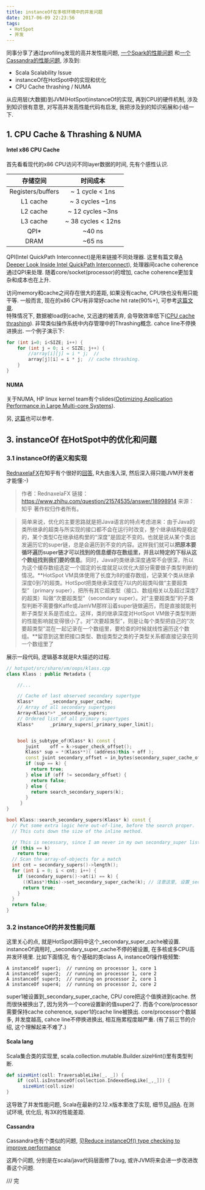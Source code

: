 ```yaml
---
title: instanceOf在多核环境中的并发问题
date: 2017-06-09 22:23:56
tags:
 - HotSpot
 - 并发
---
```

同事分享了通过profiling发现的高并发性能问题, [一个Spark的性能问题](https://www.slideshare.net/SparkSummit/accelerating-spark-genome-sequencing-in-clouda-data-driven-approach-case-studies-and-beyond-spark-summit-east-talk-by-lucy-lu-and-eric-kaczmarek) 和[一个Cassandra的性能问题](https://issues.apache.org/jira/browse/CASSANDRA-12787), 涉及到:
- Scala Scalability Issue
- instanceOf在HotSpot中的实现和优化
- CPU Cache thrashing / NUMA  

从应用层(大数据)到JVM(HotSpot)instanceOf的实现, 再到CPU的硬件机制, 涉及到知识很有意思, 对写高并发高性能代码有启发, 我把涉及到的知识拓展和小结一下.
<!--more-->

## 1. CPU Cache & Thrashing & NUMA
#### Intel x86 CPU Cache
首先看看现代的x86 CPU访问不同layer数据的时间, 先有个感性认识.  

| 存储空间         | 时间成本   |
| :--------------: | :----------: |
| Registers/buffers  |  ~ 1 cycle < 1ns  |
| L1 cache  |  ~ 3 cycles  ~1ns  |
| L2 cache  |  ~ 12 cycles  ~3ns  |
| L3 cache  |  ~ 38 cycles < 12ns  |
| QPI*  |  ~40 ns  |
| DRAM  |  ~65 ns  |

QPI(Intel QuickPath Interconnect)是用来链接不同处理器. 这里有篇文章[A Deeper Look Inside Intel QuickPath Interconnect](http://www.drdobbs.com/go-parallel/article/print?articleId=222301437)), 处理器间cache coherence通过QPI来处理. 随着core/socket(processor)的增加, cache coherence更加复杂和成本也在上升.

访问memory和cache之间存在很大的差距, 如果没有cache, CPU快也没有用只能干等. 一般而言, 现在的x86 CPU有非常好cache hit rate(90%+), 可参考[这篇文章](https://www.extremetech.com/extreme/188776-how-l1-and-l2-cpu-caches-work-and-why-theyre-an-essential-part-of-modern-chips).  
特殊情况下, 数据被load到cache, 又迅速的被丢弃, 会导致效率低下([CPU cache thrashing](https://pomozok.wordpress.com/2011/11/29/cpu-cache-thrashing/)). 非常类似操作系统中内存管理中的Thrashing概念. cahce line不停换进换出.
一个例子演示下:
```c
for (int i=0; i<SIZE; i++) {
    for (int j = 0; i < SIZE; j++) {
        //array[i][j] = i * j;  //
        array[j][i] = i * j;  // cache thrashing.
    }
}
```

#### NUMA
关于NUMA, HP linux kernel team有个slides([Optimizing Application Performance in Large Multi-core Systems](http://events.linuxfoundation.org/sites/events/files/slides/Optimizing%20Application%20Performance%20in%20Large%20Multi-core%20Systems_0.pdf)).

另, [这篇](http://cenalulu.github.io/linux/numa/)也可以参考.

## 3. instanceOf 在HotSpot中的优化和问题
### 3.1 instanceOf的语义和实现
[RednaxelaFX](https://www.zhihu.com/people/rednaxelafx/)在知乎有个很好的[回答](https://www.zhihu.com/question/21574535), R大由浅入深, 然后深入得只能JVM开发者才能懂:-)

>作者：RednaxelaFX
链接：https://www.zhihu.com/question/21574535/answer/18998914
来源：知乎
著作权归作者所有。

>简单来说，优化的主要思路就是把Java语言的特点考虑进来：由于Java的类所继承的超类与所实现的接口都不会在运行时改变，整个继承结构是稳定的，某个类型C在继承结构里的“深度”是固定不变的。也就是说从某个类出发遍历它的super链，总是会遍历到不变的内容。这样我们就可以**把原本要循环遍历super链才可以找到的信息缓存在数组里，并且以特定的下标从这个数组找到我们要的信息**。同时，Java的类继承深度通常不会很深，所以为这个缓存数组选定一个固定的长度就足以优化大部分需要做子类型判断的情况。**HotSpot VM具体使用了长度为8的缓存数组，记录某个类从继承深度0到7的超类。HotSpot把类继承深度在7以内的超类叫做“主要超类型”（primary super），把所有其它超类型（接口、数组相关以及超过深度7的超类）叫做“次要超类型”（secondary super）。对“主要超类型”的子类型判断不需要像Kaffe或JamVM那样沿着super链做遍历，而是直接就能判断子类型关系是否成立。这样，类的继承深度对HotSpot VM做子类型判断的性能影响就变得很小了。对“次要超类型”，则是让每个类型把自己的“次要超类型”混在一起记录在一个数组里，要检查的时候就线性遍历这个数组。**留意到这里把接口类型、数组类型之类的子类型关系都直接记录在同一个数组里了

展示一段代码, 逻辑基本就是R大描述的过程.
```c++
// hotspot/src/share/vm/oops/klass.cpp
class Klass : public Metadata {

    //...

    // Cache of last observed secondary supertype
    Klass*      _secondary_super_cache;
    // Array of all secondary supertypes
    Array<Klass*>* _secondary_supers;
    // Ordered list of all primary supertypes
    Klass*      _primary_supers[_primary_super_limit];


    bool is_subtype_of(Klass* k) const {
       juint    off = k->super_check_offset();
       Klass* sup = *(Klass**)( (address)this + off );
       const juint secondary_offset = in_bytes(secondary_super_cache_offset());
       if (sup == k) {
         return true;
       } else if (off != secondary_offset) {
         return false;
       } else {
         return search_secondary_supers(k);
       }
     }
}

bool Klass::search_secondary_supers(Klass* k) const {
  // Put some extra logic here out-of-line, before the search proper.
  // This cuts down the size of the inline method.

  // This is necessary, since I am never in my own secondary_super list.
  if (this == k)
    return true;
  // Scan the array-of-objects for a match
  int cnt = secondary_supers()->length();
  for (int i = 0; i < cnt; i++) {
    if (secondary_supers()->at(i) == k) {
      ((Klass*)this)->set_secondary_super_cache(k); // 注意这里, 设置_secondary_super_cache
      return true;
    }
  }
  return false;
}
```

### 3.2 instanceOf的并发性能问题
这里关心的点, 就是HotSpot源码中这个_secondary_super_cache被设置. instanceOf调用时, _secondary_super_cache不停的被设置, 在多核或多CPU高并发环境里.
比如下面情况, 有个基础的类class A, instanceOf操作极频繁:
```
A instanceOf super1;  // running on processor 1, core 1
A instanceOf super2;  // running on processor 1, core 2
A instanceOf super3;  // running on processor 2, core 1
A instanceOf super4;  // running on processor 2, core 2
```
super1被设置到_secondary_super_cache, CPU core把这个值换进到cache. 然而很快被换出了, 因为另外一个core设置新的值super2了. 而各个core/processor需要保持cache coherence, super1的cache line被换出. core/processor个数越多, 并发度越高, cahce line不停换进换出, 相互拖累程度越严重. (有了前三节的介绍, 这个理解起来不难了.)


#### Scala lang  
Scala集合类的实现里, scala.collection.mutable.Builder.sizeHint()里有类型判断.
```scala
def sizeHint(coll: TraversableLike[_, _]) {
    if (coll.isInstanceOf[collection.IndexedSeqLike[_,_]]) {
      sizeHint(coll.size)
}
```
这导致了并发性能问题, Scala在最新的2.12.x版本里改了实现, 细节见[JIRA](https://issues.scala-lang.org/browse/SI-9823). 在测试环境, 优化后, 有3X的性能差距.

#### Cassandra
Cassandra也有个类似的问题, 见[Reduce instanceOf() type checking to improve performance](https://issues.apache.org/jira/browse/CASSANDRA-12787)

这两个问题, 分别是在scala/java代码层面修了bug, 或许JVM将来会进一步改进改善这个问题.  

/// 完
